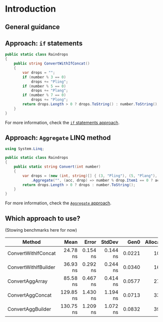 # Introduction

## General guidance

## Approach: `if` statements

```csharp
public static class Raindrops
{
    public string ConvertWithIfConcat()
    {
        var drops = "";
        if (number % 3 == 0)
            drops += "Pling";
        if (number % 5 == 0)
            drops += "Plang";
        if (number % 7 == 0)
            drops += "Plong";
        return drops.Length > 0 ? drops.ToString() : number.ToString();
    }
}
```

For more information, check the [`if` statements approach][approach-if-statements].

## Approach: `Aggregate` LINQ method

```csharp
using System.Linq;

public static class Raindrops
{
    public static string Convert(int number)
    {
        var drops = (new (int, string)[] { (3, "Pling"), (5, "Plang"), (7, "Plong") })
            .Aggregate("", (acc, drop) => number % drop.Item1 == 0 ? acc + drop.Item2 : acc);
        return drops.Length > 0 ? drops : number.ToString();
    }
}
```

For more information, check the [`Aggregate` approach][approach-aggregate].

## Which approach to use?

(Stowing benchmarks here for now)

|               Method |      Mean |    Error |   StdDev |   Gen0 | Allocated |
|--------------------- |----------:|---------:|---------:|-------:|----------:|
|  ConvertWithIfConcat |  24.78 ns | 0.154 ns | 0.144 ns | 0.0221 |     104 B |
| ConvertWithIfBuilder |  36.93 ns | 0.292 ns | 0.244 ns | 0.0340 |     160 B |
|      ConvertAggArray |  85.58 ns | 0.467 ns | 0.414 ns | 0.0577 |     272 B |
|     ConvertAggConcat | 129.85 ns | 1.430 ns | 1.194 ns | 0.0713 |     336 B | //uses List
|    ConvertAggBuilder | 130.75 ns | 1.209 ns | 1.072 ns | 0.0832 |     392 B | //uses List

[approach-if-statements]: https://exercism.org/tracks/csharp/exercises/raindrops/approaches/if-statements
[approach-aggregate]: https://exercism.org/tracks/csharp/exercises/raindrops/approaches/aggregate
